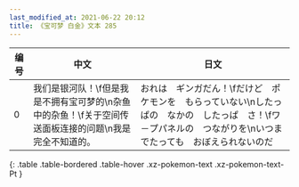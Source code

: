 ```yaml
---
last_modified_at: 2021-06-22 20:12
title: 《宝可梦 白金》文本 285
---
```

| 编号 | 中文 | 日文 |
| ---- | ---- | ---- |
| 0 | 我们是银河队！\f但是我是不拥有宝可梦的\n杂鱼中的杂鱼！\f关于空间传送面板连接的问题\n我是完全不知道的。 | おれは　ギンガだん！\fだけど　ポケモンを　もらっていない\nしたっぱの　なかの　したっぱ　さ！\fワ－プパネルの　つながりを\nいつまでたっても　おぼえられないのだ |
{: .table .table-bordered .table-hover .xz-pokemon-text .xz-pokemon-text-Pt }